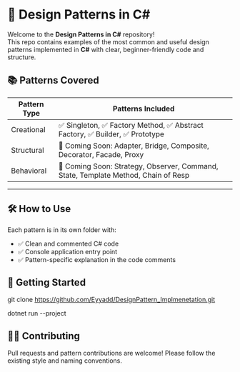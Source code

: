 # 🎯 Design Patterns in C#

Welcome to the **Design Patterns in C#** repository!  
This repo contains examples of the most common and useful design patterns implemented in **C#** with clear, beginner-friendly code and structure.

## 📚 Patterns Covered

| Pattern Type      | Patterns Included                                                                 |
|-------------------|------------------------------------------------------------------------------------|
| Creational        | ✅ Singleton, ✅ Factory Method, ✅ Abstract Factory, ✅ Builder, ✅ Prototype        |
| Structural        | 🚧 Coming Soon: Adapter, Bridge, Composite, Decorator, Facade, Proxy               |
| Behavioral        | 🚧 Coming Soon: Strategy, Observer, Command, State, Template Method, Chain of Resp |

---

## 🛠️ How to Use

Each pattern is in its own folder with:
- ✅ Clean and commented C# code
- ✅ Console application entry point
- ✅ Pattern-specific explanation in the code comments

## 🚀 Getting Started
git clone https://github.com/Eyyadd/DesignPattern_Implmenetation.git

dotnet run --project <ProjectFolder>


## 👨‍💻 Contributing
Pull requests and pattern contributions are welcome! Please follow the existing style and naming conventions.




